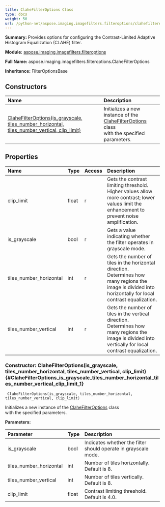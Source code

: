 ```yaml
---
title: ClaheFilterOptions Class
type: docs
weight: 50
url: /python-net/aspose.imaging.imagefilters.filteroptions/clahefilteroptions/
---
```


**Summary:** Provides options for configuring the Contrast-Limited Adaptive Histogram Equalization (CLAHE) filter.

**Module:** [aspose.imaging.imagefilters.filteroptions](/imaging/python-net/aspose.imaging.imagefilters.filteroptions/)

**Full Name:** aspose.imaging.imagefilters.filteroptions.ClaheFilterOptions

**Inheritance:** FilterOptionsBase

## **Constructors**
| **Name** | **Description** |
| :- | :- |
| [ClaheFilterOptions(is_grayscale, tiles_number_horizontal, tiles_number_vertical, clip_limit)](#ClaheFilterOptions_is_grayscale_tiles_number_horizontal_tiles_number_vertical_clip_limit_1) | Initializes a new instance of the [ClaheFilterOptions](/imaging/python-net/aspose.imaging.imagefilters.filteroptions/clahefilteroptions/) class<br/>            with the specified parameters. |
## **Properties**
| **Name** | **Type** | **Access** | **Description** |
| :- | :- | :- | :- |
| clip_limit | float | r | Gets the contrast limiting threshold.<br/>            Higher values allow more contrast; lower values limit the enhancement to prevent noise amplification. |
| is_grayscale | bool | r | Gets a value indicating whether the filter operates in grayscale mode. |
| tiles_number_horizontal | int | r | Gets the number of tiles in the horizontal direction.<br/>            Determines how many regions the image is divided into horizontally for local contrast equalization. |
| tiles_number_vertical | int | r | Gets the number of tiles in the vertical direction.<br/>            Determines how many regions the image is divided into vertically for local contrast equalization. |


### Constructor: ClaheFilterOptions(is_grayscale, tiles_number_horizontal, tiles_number_vertical, clip_limit) {#ClaheFilterOptions_is_grayscale_tiles_number_horizontal_tiles_number_vertical_clip_limit_1}


```
 ClaheFilterOptions(is_grayscale, tiles_number_horizontal, tiles_number_vertical, clip_limit) 
```

Initializes a new instance of the [ClaheFilterOptions](/imaging/python-net/aspose.imaging.imagefilters.filteroptions/clahefilteroptions/) class<br/>            with the specified parameters.

**Parameters:**

| Parameter | Type | Description |
| :- | :- | :- |
| is_grayscale | bool | Indicates whether the filter should operate in grayscale mode. |
| tiles_number_horizontal | int | Number of tiles horizontally. Default is 8. |
| tiles_number_vertical | int | Number of tiles vertically. Default is 8. |
| clip_limit | float | Contrast limiting threshold. Default is 4.0. |

